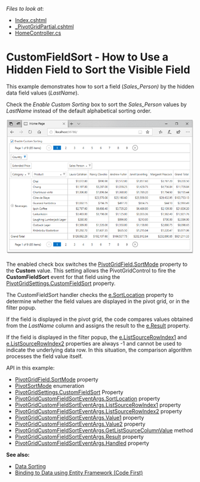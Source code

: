 *Files to look at*:

* [Index.cshtml](.CS/DXWebApplication19/Views/Home/Index.cshtml)
* [_PivotGridPartial.cshtml](.CS/DXWebApplication19/Views/Home/_PivotGridPartial.cshtml)
* [HomeController.cs](./CS/DXWebApplication19/Controllers/HomeController.cs)

# CustomFieldSort - How to Use a Hidden Field to Sort the Visible Field

This example demonstrates how to sort a field (_Sales_Person)_ by the hidden data field values (_LastName_).

Check the _Enable Custom Sorting_ box to sort the _Sales_Person_ values by _LastName_ instead of the default alphabetical sorting order.

![](./images/screenshot.png)

The enabled check box switches the [PivotGridField.SortMode](https://docs.devexpress.com/CoreLibraries/DevExpress.XtraPivotGrid.PivotGridFieldBase.SortMode) property to the **Custom** value. This setting allows the PivotGridControl to fire the **CustomFieldSort** event for that field using the [PivotGridSettings.CustomFieldSort](https://docs.devexpress.com/AspNet/DevExpress.Web.Mvc.PivotGridSettings.CustomFieldSort) property.

The CustomFieldSort handler checks the [e.SortLocation](https://docs.devexpress.com/AspNet/DevExpress.Web.ASPxPivotGrid.PivotGridCustomFieldSortEventArgs.SortLocation) property to determine whether the field values are displayed in the pivot grid, or in the filter popup. 

If the field is displayed in the pivot grid, the code compares values obtained from the _LastName_ column and assigns the result to the [e.Result](https://docs.devexpress.com/AspNet/DevExpress.Web.ASPxPivotGrid.PivotGridCustomFieldSortEventArgs.Result) property.


If the field is displayed in the filter popup, the [e.ListSourceRowIndex1](https://docs.devexpress.com/AspNet/DevExpress.Web.ASPxPivotGrid.PivotGridCustomFieldSortEventArgs.ListSourceRowIndex1) and [e.ListSourceRowIndex2](https://docs.devexpress.com/AspNet/DevExpress.Web.ASPxPivotGrid.PivotGridCustomFieldSortEventArgs.ListSourceRowIndex2) properties are always -1 and cannot be used to indicate the underlying data row. In this situation, the comparison algorithm processes the field value itself.

API in this example:

* [PivotGridField.SortMode](https://docs.devexpress.com/CoreLibraries/DevExpress.XtraPivotGrid.PivotGridFieldBase.SortMode) property
* [PivotSortMode](https://docs.devexpress.com/CoreLibraries/DevExpress.XtraPivotGrid.PivotSortMode) enumeration
* [PivotGridSettings.CustomFieldSort](https://docs.devexpress.com/AspNet/DevExpress.Web.Mvc.PivotGridSettings.CustomFieldSort) Property
* [PivotGridCustomFieldSortEventArgs.SortLocation](https://docs.devexpress.com/AspNet/DevExpress.Web.ASPxPivotGrid.PivotGridCustomFieldSortEventArgs.SortLocation) property
* [PivotGridCustomFieldSortEventArgs.ListSourceRowIndex1](https://docs.devexpress.com/AspNet/DevExpress.Web.ASPxPivotGrid.PivotGridCustomFieldSortEventArgs.ListSourceRowIndex1) property
* [PivotGridCustomFieldSortEventArgs.ListSourceRowIndex2](https://docs.devexpress.com/AspNet/DevExpress.Web.ASPxPivotGrid.PivotGridCustomFieldSortEventArgs.ListSourceRowIndex2) property
* [PivotGridCustomFieldSortEventArgs.Value1](https://docs.devexpress.com/AspNet/DevExpress.Web.ASPxPivotGrid.PivotGridCustomFieldSortEventArgs.Value1) property
* [PivotGridCustomFieldSortEventArgs.Value2](https://docs.devexpress.com/AspNet/DevExpress.Web.ASPxPivotGrid.PivotGridCustomFieldSortEventArgs.Value2) property
* [PivotGridCustomFieldSortEventArgs.GetListSourceColumnValue](https://docs.devexpress.com/AspNet/DevExpress.Web.ASPxPivotGrid.PivotGridCustomFieldSortEventArgs.GetListSourceColumnValue(System.Int32-System.String)) method
* [PivotGridCustomFieldSortEventArgs.Result](https://docs.devexpress.com/AspNet/DevExpress.Web.ASPxPivotGrid.PivotGridCustomFieldSortEventArgs.Result) property
* [PivotGridCustomFieldSortEventArgs.Handled](https://docs.devexpress.com/AspNet/DevExpress.Web.ASPxPivotGrid.PivotGridCustomFieldSortEventArgs.Handled) property

**See also:**

* [Data Sorting](https://docs.devexpress.com/AspNet/7276/)
* [Binding to Data using Entity Framework (Code First)](https://docs.devexpress.com/AspNet/18054/asp.net-mvc-extensions/pivot-grid/binding-to-data/binding-to-data-using-entity-framework-code-first)